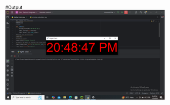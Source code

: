 #Output
![image alt](https://github.com/Aryan-we/digital-clock-in-python/blob/462f5d59cca8444b650e495d2a5fe03c7438b222/Screenshot%20(109).png?raw=true)
